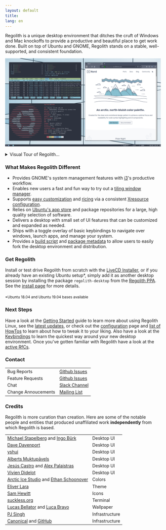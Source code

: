 ```yaml
---
layout: default
title: 
lang: en
---
```

Regolith is a unique desktop environment that ditches the cruft of Windows and Mac knockoffs to provide a productive and beautiful place to get work done. Built on top of Ubuntu and GNOME, Regolith stands on a stable, well-supported, and consistent foundation.

<a href="/assets/screenshot-intro.png"><img class="screenshot" alt="Intro Screenshot" src="/assets/screenshot-intro.png"/></a>

<details>

  <summary>Visual Tour of Regolith...</summary>
  
<br/>Upon login, Regolith is relatively free of clutter.  A bar at the bottom provides important information such as the time and active workspace.

<a href="/assets/screenshot-empty.png"><img class="screenshot" alt="Empty Screenshot" src="/assets/screenshot-empty.png"/></a><br/>

For those that do most of their work in the terminal, pressing `<super>`-`<enter>` is all it takes to get to business:

<a href="/assets/screenshot-terminal.png"><img class="screenshot" alt="Terminal Screenshot" src="/assets/screenshot-terminal.png"/></a><br/>

Need more terminals?  Toggle between horizontal and vertical layouts with `<super>`-`<backspace>`:

<a href="/assets/screenshot-terminals.png"><img class="screenshot" alt="Terminals Screenshot" src="/assets/screenshot-terminals.png"/></a><br/>

Launching apps is as simple as `<super>`-`<space>`, type a few letters of the app you're looking for and press `<enter>` to launch it:

<a href="/assets/screenshot-rofi.png"><img class="screenshot" alt="Rofi Screenshot" src="/assets/screenshot-rofi.png"/></a><br/>

`gnome-flashback` provides consistent and simple system management.  Tweak your UI, auto mount your USB drives, connect to a wireless router:

<a href="/assets/screenshot-gnome.png"><img class="screenshot" alt="Gnome Screenshot" src="/assets/screenshot-gnome.png"/></a><br/>

Toggle an overlay via `<super>`-`<?>` that presents the most important keybindings until they become muscle-memory:

<a href="/assets/screenshot-conky.png"><img class="screenshot" alt="Conky Screenshot" src="/assets/screenshot-conky.png"/></a><br/>

Big on multitasking?  Quickly find the window you're looking for via `<super>`-`<ctrl>`-`<space>`, or navigate over workspaces with `<super>`-`<number>`:

<a href="/assets/screenshot-window.png"><img class="screenshot" alt="Conky Screenshot" src="/assets/screenshot-window.png"/></a><br/>

Waste no space on frivilous UI and take advantage of every pixel without micro-managing your window layouts:

<a href="/assets/screenshot-develop.png"><img class="screenshot" alt="Dev Screenshot" src="/assets/screenshot-develop.png"/></a><br/>

</details>

### What Makes Regolith Different

- Provides GNOME's system management features with [i3](https://i3wm.org/)'s productive workflow.
- Enables new users a fast and fun way to try out a [tiling window manager](https://opensource.com/article/18/8/i3-tiling-window-manager).
- Supports [easy customization](https://github.com/regolith-linux/regolith-desktop/wiki/Customize) and [ricing](https://www.reddit.com/r/unixporn/) via a consistent [Xresource configuration](https://github.com/regolith-linux/regolith-styles/blob/master/Xresources/root).
- Relies on [Ubuntu's app store](https://snapcraft.io/store) and package repositories for a large, high quality selection of software.
- Delivers a desktop with small set of UI features that can be customized and expanded as needed.
- Ships with a toggle overlay of basic keybindings to navigate over windows, launch apps, and manage your system.
- Provides a [build script](https://github.com/regolith-linux/regolith-desktop/blob/master/build.sh) and [package metadata](https://github.com/regolith-linux/regolith-desktop/blob/master/package-model.json) to allow users to easily fork the desktop environment and distribution.

### Get Regolith

Install or test drive Regolith from scratch with the [LiveCD Installer](https://sourceforge.net/projects/regolith-linux/), or if you already have an existing Ubuntu setup*, simply add it as another desktop session by installing the package `regolith-desktop` from the [Regolith PPA](https://launchpad.net/~kgilmer/+archive/ubuntu/regolith-stable). See the [install page](https://github.com/regolith-linux/regolith-desktop/wiki/Install-Regolith) for more details.

<sub>*Ubuntu 18.04 and Ubuntu 19.04 bases available</sub>

### Next Steps

Have a look at the [Getting Started](https://github.com/regolith-linux/regolith-desktop/wiki/Getting-Started) guide to learn more about using Regolith Linux, see the [latest updates](/news.html), or check out the [configuration](https://github.com/regolith-linux/regolith-desktop/wiki/Customize) page and [list of HowTos](https://github.com/search?utf8=✓&q=org%3Aregolith-linux+HowTo+in%3Atitle&type=Wikis) to learn about how to tweak it to your liking. Also have a look at the [Keybindings](https://github.com/regolith-linux/regolith-desktop/wiki/Keybindings) to learn the quickest way around your new desktop environment.  Once you've gotten familiar with Regolith have a look at the [active RfCs](https://github.com/regolith-linux/regolith-desktop/issues?utf8=✓&q=is%3Aissue+is%3Aopen+"Request+for+Comment").

### Contact

<table>
  <tr>
    <td>Bug Reports</td>
    <td><a href="https://github.com/regolith-linux/regolith-desktop/issues">Github Issues</a></td>
  </tr>
  <tr>
    <td>Feature Requests</td>
    <td><a href="https://github.com/regolith-linux/regolith-desktop/issues">Github Issues</a></td>  </tr>
  <tr>
    <td>Chat</td>
    <td><a href="https://regolith-linux.herokuapp.com">Slack Channel</a></td>  </tr>
  <tr>
    <td>Change Annoucements</td>
    <td><a href="https://www.freelists.org/list/regolith-linux">Mailing List</a></td>  </tr>
</table>

### Credits

Regolith is more curation than creation.  Here are some of the notable people and entities that produced unaffiliated work **independently** from which Regolith is based.

<table>
  <tbody>
    <tr>
      <td><a href="https://i3wm.org">Michael Stapelberg</a> and <a href="https://github.com/Airblader/i3">Ingo Bürk</a></td>
      <td>Desktop UI</td>
    </tr>
    <tr>
      <td><a href="https://github.com/davatorium/rofi">Dave Davenport</a></td>
      <td>Desktop UI</td>
    </tr>
    <tr>
      <td><a href="https://github.com/yshui/compton">yshui</a></td>
      <td>Desktop UI</td>
    </tr>
    <tr>
      <td><a href="https://wiki.gnome.org/Projects/GnomeFlashback">Alberts Muktupāvels</a></td>
      <td>Desktop UI</td>
    </tr>
    <tr>
      <td><a href="https://github.com/jcstr">Jesús Castro</a> and <a href="https://github.com/deuill">Alex Palaistras</a></td>
      <td>Desktop UI</td>
    </tr>
    <tr>
      <td><a href="https://github.com/vivien/i3blocks">Vivien Didelot</a></td>
      <td>Desktop UI</td>
    </tr>
    <tr>
      <td><a href="https://github.com/arcticicestudio">Arctic Ice Studio</a> and <a href="https://ethanschoonover.com/solarized/">Ethan Schoonover</a></td>
      <td>Colors</td>
    </tr>
    <tr>
      <td><a href="https://github.com/EliverLara/Nordic">Eliver Lara</a></td>
      <td>Theme</td>
    </tr>
    <tr>
      <td><a href="https://snwh.org/paper">Sam Hewitt</a></td>
      <td>Icons</td>
    </tr>
    <tr>
      <td><a href="https://st.suckless.org">suckless.org</a></td>
      <td>Terminal</td>
    </tr>
    <tr>
      <td><a href="https://unsplash.com/photos/C0OD8OM-oM0">Lucas Bellator</a> and <a href="https://unsplash.com/photos/xnqVGsbXgV4">Luca Bravo</a></td>
      <td>Wallpaper</td>
    </tr>
    <tr>
      <td><a href="https://launchpad.net/cubic">PJ Singh</a></td>
      <td>Infrastructure</td>
    </tr>
    <tr>
      <td><a href="https://canonical.com">Canonical</a> and <a href="https://github.com">GitHub</a></td>
      <td>Infrastructure</td>
    </tr>
  </tbody>
</table>
